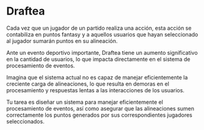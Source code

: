 # Draftea

Cada vez que un jugador de un partido realiza una acción, esta acción se contabiliza en puntos fantasy y a aquellos usuarios que hayan seleccionado al jugador sumarán puntos en su alineación.

Ante un evento deportivo importante, Draftea tiene un aumento significativo en la cantidad de usuarios, lo que impacta directamente en el sistema de procesamiento de eventos.

Imagina que el sistema actual no es capaz de manejar eficientemente la creciente carga de alineaciones, lo que resulta en demoras en el procesamiento y respuestas lentas a las interacciones de los usuarios.

Tu tarea es diseñar un sistema para manejar eficientemente el procesamiento de eventos, así como asegurar que las alineaciones sumen correctamente los puntos generados por sus correspondientes jugadores seleccionados.

